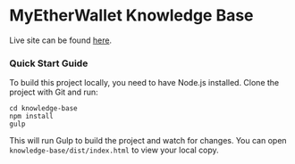 # MyEtherWallet Knowledge Base
Live site can be found [here](https://myetherwallet.github.io/knowledge-base/).


### Quick Start Guide
To build this project locally, you need to have Node.js installed. Clone the project with Git and run:

 ```
 cd knowledge-base
 npm install
 gulp
 ```

 This will run Gulp to build the project and watch for changes. You can open `knowledge-base/dist/index.html` to view your local copy.


